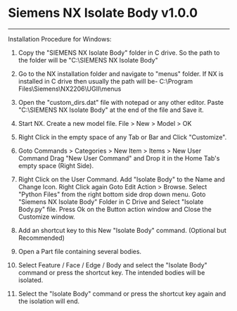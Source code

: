 # Siemens NX Isolate Body v1.0.0
-------------------------

Installation Procedure for Windows:

1. Copy the "SIEMENS NX Isolate Body" folder in C drive.
   So the path to the folder will be "C:\SIEMENS NX Isolate Body"

2. Go to the NX installation folder and navigate to "menus" folder.
   If NX is installed in C drive then usually the path will be-
   C:\Program Files\Siemens\NX2206\UGII\menus

3. Open the "custom_dirs.dat" file with notepad or any other editor.
   Paste "C:\SIEMENS NX Isolate Body" at the end of the file and Save it.

4. Start NX. Create a new model file.
   File > New > Model > OK

5. Right Click in the empty space of any Tab or Bar and Click "Customize".

6. Goto Commands > Categories > New Item > Items > New User Command
   Drag "New User Command" and Drop it in the Home Tab's empty space (Right Side).

7. Right Click on the User Command. Add "Isolate Body" to the Name and Change Icon.
   Right Click again Goto Edit Action > Browse.
   Select "Python Files" from the right bottom side drop down menu.
   Goto "Siemens NX Isolate Body" Folder in C Drive and Select "Isolate Body.py" file.
   Press Ok on the Button action window and Close the Customize window.

8. Add an shortcut key to this New "Isolate Body" command. (Optional but Recommended)

9. Open a Part file containing several bodies.

10. Select Feature / Face / Edge / Body and select the "Isolate Body" command or press the shortcut key.
    The intended bodies will be isolated.

11. Select the "Isolate Body" command or press the shortcut key again and the isolation will end.
